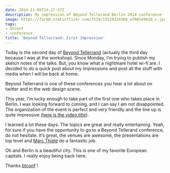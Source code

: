```yaml
---
date: 2014-11-05T14:17:17Z
description: My impression of Beyond Tellerand Berlin 2014 conference
image: https://farm8.staticflickr.com/7519/15529324368_ef08549418_c.jpg
tags:
- btconf
- conference
title: 'Beyond Tellerrand: First Impression'
---
```


Today is the second day of [Beyond Tellerrand](http://beyondtellerrand.com/) (actually the third day because I was at the workshop). Since Monday, I’m trying to publish my sketch notes of the talks. But, you know what a nightmare hotel wi-fi are. I decided to do a quick post about my impressions and post all the stuff with media when I will be back at home.

Beyond Tellerrand is one of these conferences you hear a lot about on twitter and in the web design scene.

This year, I’m lucky enough to take part of the first one who takes place in Berlin. I was looking forward to coming, and I can say I am not disappointed. The organization of the event is perfect and very friendly and the line up is quite impressive ([here is the video title](http://vimeo.com/110455197)).

I learned a lot these days. The topics are great and really entertaining. Yeah, for sure if you have the opportunity to go to a Beyond Tellerand conference, do not hesitate. It’s great, the venues are awesome, the presentations are top level and [Marc Thiele](https://twitter.com/marcthiele) do a fantastic job.

Oh and Berlin is a beautiful city. This is one of my favorite European capitals. I really enjoy being back here.

Thanks [btconf](https://twitter.com/btconf) !
